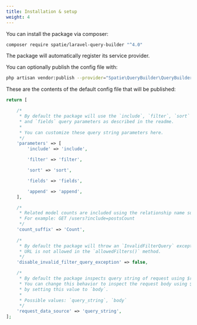 ```yaml
---
title: Installation & setup
weight: 4
---
```


You can install the package via composer:

```bash
composer require spatie/laravel-query-builder "^4.0"
```

The package will automatically register its service provider.

You can optionally publish the config file with:
```bash
php artisan vendor:publish --provider="Spatie\QueryBuilder\QueryBuilderServiceProvider" --tag="config"
```

These are the contents of the default config file that will be published:

```php
return [

    /*
     * By default the package will use the `include`, `filter`, `sort`
     * and `fields` query parameters as described in the readme.
     *
     * You can customize these query string parameters here.
     */
    'parameters' => [
        'include' => 'include',

        'filter' => 'filter',

        'sort' => 'sort',

        'fields' => 'fields',

        'append' => 'append',
    ],

    /*
     * Related model counts are included using the relationship name suffixed with this string.
     * For example: GET /users?include=postsCount
     */
    'count_suffix' => 'Count',
    
    /*
     * By default the package will throw an `InvalidFilterQuery` exception when a filter in the
     * URL is not allowed in the `allowedFilters()` method.
     */
    'disable_invalid_filter_query_exception' => false,

    /*
     * By default the package inspects query string of request using $request->query().
     * You can change this behavior to inspect the request body using $request->input()
     * by setting this value to `body`.
     *
     * Possible values: `query_string`, `body`
     */
    'request_data_source' => 'query_string',
];
```
